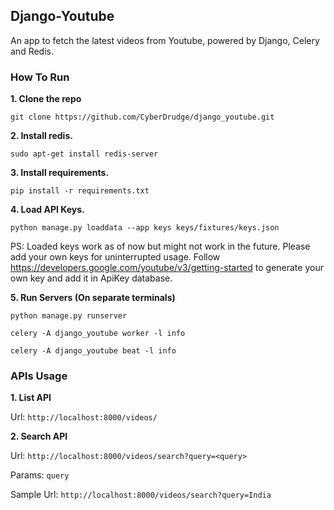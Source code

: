 ## **Django-Youtube**

An app to fetch the latest videos from Youtube, powered by Django, Celery and Redis.

### **How To Run**

**1. Clone the repo**

`git clone https://github.com/CyberDrudge/django_youtube.git`

**2. Install redis.**

`sudo apt-get install redis-server`

**3. Install requirements.**

`pip install -r requirements.txt`

**4. Load API Keys.**

`python manage.py loaddata --app keys keys/fixtures/keys.json`

PS: Loaded keys work as of now but might not work in the future. Please add your own keys for uninterrupted usage.
Follow https://developers.google.com/youtube/v3/getting-started to generate your own key and add it in ApiKey database.

**5. Run Servers (On separate terminals)**

`python manage.py runserver`

`celery -A django_youtube worker -l info`

`celery -A django_youtube beat -l info`


### **APIs Usage**

**1. List API**

Url: `http://localhost:8000/videos/`

**2. Search API**

Url: `http://localhost:8000/videos/search?query=<query>`

Params: `query`

Sample Url: `http://localhost:8000/videos/search?query=India`
